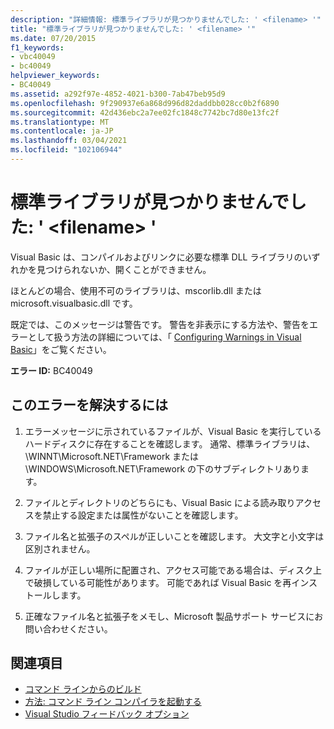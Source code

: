 ```yaml
---
description: "詳細情報: 標準ライブラリが見つかりませんでした: ' <filename> '"
title: "標準ライブラリが見つかりませんでした: ' <filename> '"
ms.date: 07/20/2015
f1_keywords:
- vbc40049
- bc40049
helpviewer_keywords:
- BC40049
ms.assetid: a292f97e-4852-4021-b300-7ab47beb95d9
ms.openlocfilehash: 9f290937e6a868d996d82daddbb028cc0b2f6890
ms.sourcegitcommit: 42d436ebc2a7ee02fc1848c7742bc7d80e13fc2f
ms.translationtype: MT
ms.contentlocale: ja-JP
ms.lasthandoff: 03/04/2021
ms.locfileid: "102106944"
---
```

# <a name="could-not-find-standard-library-filename"></a>標準ライブラリが見つかりませんでした: ' \<filename> '

Visual Basic は、コンパイルおよびリンクに必要な標準 DLL ライブラリのいずれかを見つけられないか、開くことができません。  
  
 ほとんどの場合、使用不可のライブラリは、mscorlib.dll または microsoft.visualbasic.dll です。  
  
 既定では、このメッセージは警告です。 警告を非表示にする方法や、警告をエラーとして扱う方法の詳細については、「 [Configuring Warnings in Visual Basic](/visualstudio/ide/configuring-warnings-in-visual-basic)」をご覧ください。  
  
 **エラー ID:** BC40049  
  
## <a name="to-correct-this-error"></a>このエラーを解決するには  
  
1. エラーメッセージに示されているファイルが、Visual Basic を実行しているハードディスクに存在することを確認します。 通常、標準ライブラリは、\WINNT\Microsoft.NET\Framework または \WINDOWS\Microsoft.NET\Framework の下のサブディレクトリあります。  
  
2. ファイルとディレクトリのどちらにも、Visual Basic による読み取りアクセスを禁止する設定または属性がないことを確認します。  
  
3. ファイル名と拡張子のスペルが正しいことを確認します。 大文字と小文字は区別されません。  
  
4. ファイルが正しい場所に配置され、アクセス可能である場合は、ディスク上で破損している可能性があります。 可能であれば Visual Basic を再インストールします。  
  
5. 正確なファイル名と拡張子をメモし、Microsoft 製品サポート サービスにお問い合わせください。  
  
## <a name="see-also"></a>関連項目

- [コマンド ラインからのビルド](../reference/command-line-compiler/building-from-the-command-line.md)
- [方法: コマンド ライン コンパイラを起動する](../reference/command-line-compiler/how-to-invoke-the-command-line-compiler.md)
- [Visual Studio フィードバック オプション](/visualstudio/ide/feedback-options)
